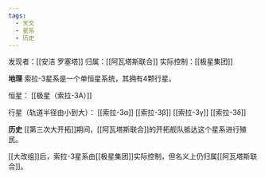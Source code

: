 ```yaml
---
tags:
  - 天文
  - 星系
  - 历史
---
```

发现者：[[安洁 罗塞塔]]
归属：[[阿瓦塔斯联合]]
实际控制：[[极星集团]]

**地理**
索拉-3星系是一个单恒星系统，其拥有4颗行星。

恒星：
[[极星（索拉-3A）]]

行星（轨道半径由小到大）：
[[索拉-3α]]
[[索拉-3β]]
[[索拉-3γ]]
[[索拉-3δ]]

**历史**
[[第三次大开拓]]期间，[[阿瓦塔斯联合]]的开拓舰队抵达这个星系进行殖民。

[[大改组]]后，索拉-3星系由[[极星集团]]实际控制，但名义上仍归属[[阿瓦塔斯联合]]。
